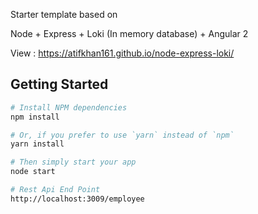 Starter template based on

Node + Express + Loki (In memory database) + Angular 2

View : https://atifkhan161.github.io/node-express-loki/

Getting Started
---------------

```bash
# Install NPM dependencies
npm install

# Or, if you prefer to use `yarn` instead of `npm`
yarn install

# Then simply start your app
node start

# Rest Api End Point
http://localhost:3009/employee

```
